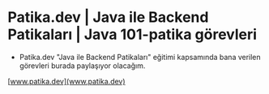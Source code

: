 # Patika.dev | Java ile Backend Patikaları | Java 101-patika görevleri

* Patika.dev "Java ile Backend Patikaları" eğitimi kapsamında bana verilen görevleri burada paylaşıyor olacağım.

 [www.patika.dev](www.patika.dev)

